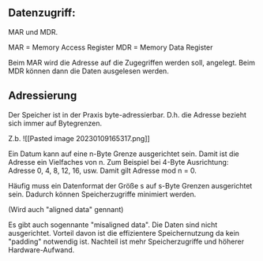 

## Datenzugriff:

MAR und MDR.

MAR = Memory Access Register
MDR = Memory Data Register

Beim MAR wird die Adresse auf die Zugegriffen werden soll, angelegt. Beim MDR können dann die Daten ausgelesen werden.

## Adressierung

Der Speicher ist in der Praxis byte-adressierbar. D.h. die Adresse bezieht sich immer auf Bytegrenzen. 

Z.b. ![[Pasted image 20230109165317.png]]

Ein Datum kann auf eine n-Byte Grenze ausgerichtet sein. Damit ist die Adresse ein Vielfaches von n. Zum Beispiel bei 4-Byte Ausrichtung: Adresse 0, 4, 8, 12, 16, usw.
Damit gilt Adresse mod n = 0.

Häufig muss ein Datenformat der Größe s auf s-Byte Grenzen ausgerichtet sein. Dadurch können Speicherzugriffe minimiert werden.

(Wird auch "aligned data" gennant)

Es gibt auch sogennante "misaligned data". Die Daten sind nicht ausgerichtet. Vorteil davon ist die effizientere Speichernutzung da kein "padding" notwendig ist. Nachteil ist mehr Speicherzugriffe und höherer Hardware-Aufwand.